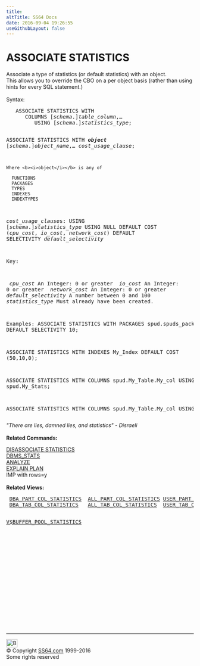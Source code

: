 ```yaml
---
title:
altTitle: SS64 Docs
date: 2016-09-04 19:26:55
useGithubLayout: false
---
```

<!-- #BeginLibraryItem "/Library/head_ora.lbi" --><!-- #EndLibraryItem --><h1>ASSOCIATE STATISTICS </h1> 
<p>Associate a type of statistics (or default statistics) with an 
  object. <br>This allows you to override the CBO on a per object basis (rather than using hints for every SQL statement.)<br>
  <br>
Syntax:</p>
<pre>   ASSOCIATE STATISTICS WITH
      COLUMNS [<i>schema</i>.]<i>table_column</i>,…
         USING [<i>schema</i>.]<i>statistics_type</i>;

   ASSOCIATE STATISTICS WITH
      <b><i>object</i></b> [<i>schema</i>.]<i>object_name</i>,…
         <i>cost_usage_clause</i>;

    Where <b><i>object</i></b> is any of
   
      FUNCTIONS
      PACKAGES
      TYPES
      INDEXES
      INDEXTYPES

<i>cost_usage_clause</i>s:
   USING [<i>schema</i>.]<i>statistics_type</i>
   USING NULL
   DEFAULT COST (<i>cpu_cost</i>, <i>io_cost</i>, <i>network_cost</i>)
   DEFAULT SELECTIVITY <i>default_selectivity</i>

Key:

<i>  cpu_cost</i>            An Integer: 0 or greater
<i>  io_cost</i>             An Integer: 0 or greater
<i>  network_cost</i>        An Integer: 0 or greater
<i>  default_selectivity</i> A number between 0 and 100
  <i>statistics_type</i>     Must already have been created. 

Examples:
ASSOCIATE STATISTICS WITH PACKAGES spud.spuds_package DEFAULT SELECTIVITY 10; 

ASSOCIATE STATISTICS WITH INDEXES My_Index DEFAULT COST (50,10,0);

ASSOCIATE STATISTICS WITH COLUMNS spud.My_Table.My_col USING spud.My_Stats;

ASSOCIATE STATISTICS WITH COLUMNS spud.My_Table.My_col USING NULL;
</pre>
<p> <span class="quote"><i> "There are lies, damned lies, and statistics" - Disraeli</i></span><br>
  <br>
<b>Related Commands:</b></p>
<p><a href="stats_dis.html">DISASSOCIATE STATISTICS</a><br>
<a href="../orap/DBMS_STATS.html">DBMS_STATS</a>  <br>
<a href="analyze.html">ANALYZE</a><a href="explain.html"><br>
EXPLAIN PLAN</a><br>
IMP with rows=y<br>
<br>
<b>Related Views:</b></p>
<pre> <a href="../orad/DBA_PART_COL_STATISTICS.html">DBA_PART_COL_STATISTICS</a>  <a href="../orad/ALL_PART_COL_STATISTICS.html">ALL_PART_COL_STATISTICS</a> <a href="../orad/USER_PART_COL_STATISTICS.html">USER_PART_COL_STATISTICS</a> 
 <a href="../orad/DBA_TAB_COL_STATISTICS.html">DBA_TAB_COL_STATISTICS</a>   <a href="../orad/ALL_TAB_COL_STATISTICS.html">ALL_TAB_COL_STATISTICS</a>  <a href="../orad/USER_TAB_COL_STATISTICS.html">USER_TAB_COL_STATISTICS</a> 

 <a href="../orav/V$BUFFER_POOL_STATISTICS.html">V$BUFFER_POOL_STATISTICS</a> </pre><!-- #BeginLibraryItem "/Library/foot_ora.lbi" --><p>
<!-- oracle-footer -->
<ins class="adsbygoogle" style="display:inline-block;width:300px;height:250px" data-ad-client="ca-pub-6140977852749469" data-ad-slot="4275490898"></ins>
<script>
(adsbygoogle = window.adsbygoogle || []).push({});
</script></p>
<hr>
<div id="bl" class="footer"><a href="stats_assoc.html#"><img src="../images/top.png" width="30" height="22" alt="Back to the Top"></a></div>
<div id="br" class="footer, tagline">© Copyright <a href="../index.html">SS64.com</a> 1999-2016<br>
Some rights reserved</div><!-- #EndLibraryItem -->

